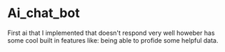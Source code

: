 # Ai_chat_bot
First ai that I implemented that doesn't respond very well howeber has some cool built in features like: being able to profide some helpful data.
